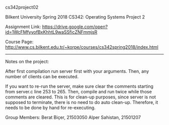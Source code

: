 cs342project02

Bilkent University Spring 2018 CS342: Operating Systems Project 2

Assignment Link: https://drive.google.com/open?id=1WcFMfyyofBxKhhtL9waSSficZNFmmjsR

Course Page: http://www.cs.bilkent.edu.tr/~korpe/courses/cs342spring2018/index.html

------------------------------------------------------------------------------------------------------------------------------------------

Notes on the project:

After first compilation run server first with your arguments. Then, any number of clients can be executed.

If you want to re-run the server, make sure clear the comments starting from server.c line 253 to 265. Then, compile and run twice while those comments are cleared. This is for clean-up purposes, since server is not supposed to terminate, there is no need to do auto clean-up. Therefore, it needs to be done by hand for re-executing.

Group Members:
Berat Biçer, 21503050
Alper Sahistan, 21501207
